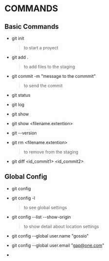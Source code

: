 # COMMANDS

## Basic Commands
- git init        
  > to start a proyect
  
- git add .
  > to add files to the staging 

- git commit -m "message to the commmit"
  > to send the commit

- git status
- git log 
- git show
- git show <filename.extention>
- git --version
- git rm <filename.extention>
  > to remove from the staging

- git diff <id_commit1> <id_commit2>

## Global Config
- git config 
- git config -l
  > to see global settings

- git config --list --show-origin
  > to show detail about location settings

- git config --global user.name "gossio"
- git config --global user.email "gap@one.com"
- 

